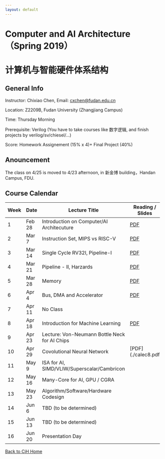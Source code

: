 ```yaml
---
layout: default
---
```


# Computer and AI Architecture （Spring 2019）
# 计算机与智能硬件体系结构

## General Info

Instructor: Chixiao Chen, 
Email: cxchen@fudan.edu.cn

Location: Z2209B, Fudan University (Zhangjiang Campus)

Time: Thursday Morning

Prerequisite: Verilog (You have to take courses like 数字逻辑, and finish projects by verilog/sv/chiesel/...)

Score: Homework Assignement (15% x 4)+ Final Project (40%)

## Anouncement

The class on 4/25 is moved to 4/23 afternoon, in 新金博 building，Handan Campus, FDU.

## Course Calendar

 Week | Date | Lecture Title | Reading / Slides | Homework|
 ---- |  ---- |-----|-----|----|
1| Feb 28 | Introduction on Computer/AI Architecuture | [PDF](./calec1.pdf) | / |
2| Mar  7 | Instruction Set, MIPS vs RISC-V | [PDF](./calec2.pdf)  | / |
3| Mar 14 | Single Cycle RV32I, Pipeline-I | [PDF](./calec3.pdf) | [HW1](./cahw01.pdf) |
4| Mar 21 | Pipeline - II, Harzards| [PDF](./calec4.pdf) | HW1 Due| 
5| Mar 28 | Memory  | [PDF](./calec5.pdf)  | / |
6| Apr 4  | Bus, DMA and Accelerator | [PDF](./calec6.pdf)   | [HW2](./cahw02.pdf)|
7| Apr 11 | No Class |  | HW2 Due |
8| Apr 18 | Introduction for Machine Learning | [PDF](./calec7.pdf) | /|
9| Apr 23 | Lecture: Von-Neumann Bottle Neck for AI Chips |  |[HW3](./cahw03.pdf) |
10|Apr 29  | Covolutional Neural Network | [PDF](./calec8.pdf | HW3 Due |
11|May 9  | ISA for AI, SIMD/VLIW/Superscalar/Cambricon  |  | / |
12|May 16 | Many-Core for AI, GPU / CGRA |  | HW4 Due |
13|May 23 | Algorithm/Software/Hardware Codesign |  | / |
14|Jun  6 | TBD (to be determined) |  | / |
15|Jun  13 | TBD (to be determined) |  | / |
16|Jun 20 | Presentation Day|  | Final PJ Due |




[Back to CiH Home](../)
